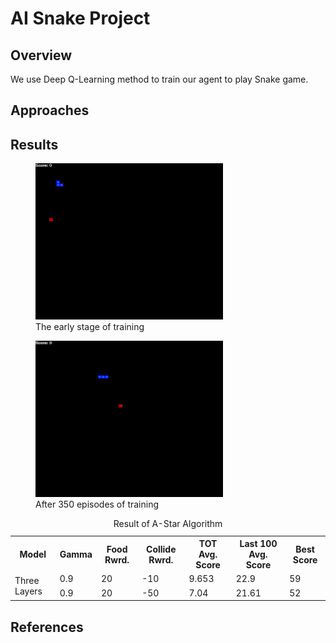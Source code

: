 # AI Snake Project

## Overview

We use Deep Q-Learning method to train our agent to play Snake game.

## Approaches

## Results

<figure>
  <img src="https://github.com/neilchen1998/ai-snake/blob/main/gifs/training-early-stage.gif" alt="my alt text" width="300" height="250"/>
  <figcaption align="bottom">The early stage of training</figcaption>
</figure>

<figure>
  <img src="https://github.com/neilchen1998/ai-snake/blob/main/gifs/training-late-stage.gif" alt="my alt text" width="300" height="250"/>
  <figcaption align="bottom">After 350 episodes of training</figcaption>
</figure>

<table>
<caption align="center">Result of A-Star Algorithm</caption>
<tr>
    <th>Model</th>
    <th>Gamma</th>
    <th>Food Rwrd.</th>
    <th>Collide Rwrd.</th>
    <th>TOT Avg. Score</th>
    <th>Last 100 Avg. Score</th>
    <th>Best Score</th>
  </tr>
 <tr>
  <td rowspan="4">Three Layers</td>
  <td>0.9</td>
  <td>20</td>
  <td>-10</td>
  <td>9.653</td>
  <td>22.9</td>
  <td>59</td>
 </tr>
<tr>
  <td>0.9</td>
  <td>20</td>
  <td>-50</td>
  <td>7.04</td>
  <td>21.61</td>
  <td>52</td>
 </tr>
</table>

## References
